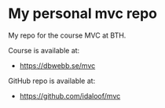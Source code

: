 # My personal mvc repo

My repo for the course MVC at BTH.

Course is available at:

* https://dbwebb.se/mvc

GitHub repo is available at:

* https://github.com/idaloof/mvc